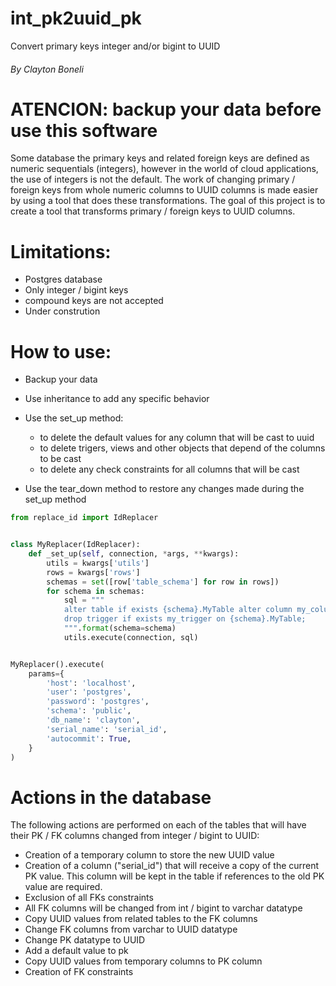 # int_pk2uuid_pk
Convert primary keys integer and/or bigint to UUID

###### By Clayton Boneli

# ATENCION: backup your data before use this software

Some database the primary keys and related foreign keys are defined as numeric sequentials (integers), however in the world of cloud applications, the use of integers is not the default. The work of changing primary / foreign keys from whole numeric columns to UUID columns is made easier by using a tool that does these transformations. The goal of this project is to create a tool that transforms primary / foreign keys to UUID columns.

# Limitations:
* Postgres database
* Only integer / bigint keys
* compound keys are not accepted
* Under constrution

# How to use:
* Backup your data
* Use inheritance to add any specific behavior
* Use the set_up method:
    * to delete the default values for any column that will be cast to uuid
    * to delete trigers, views and other objects that depend of the columns to be cast 
    * to delete any check constraints for all columns that will be cast
    
* Use the tear_down method to restore any changes made during the set_up method 

```python
from replace_id import IdReplacer


class MyReplacer(IdReplacer):
    def _set_up(self, connection, *args, **kwargs):
        utils = kwargs['utils']
        rows = kwargs['rows']
        schemas = set([row['table_schema'] for row in rows])
        for schema in schemas:
            sql = """
            alter table if exists {schema}.MyTable alter column my_column drop default;
            drop trigger if exists my_trigger on {schema}.MyTable;
            """.format(schema=schema)
            utils.execute(connection, sql)


MyReplacer().execute(
    params={
        'host': 'localhost',
        'user': 'postgres',
        'password': 'postgres',
        'schema': 'public',
        'db_name': 'clayton',
        'serial_name': 'serial_id',
        'autocommit': True,
    }
)
```

# Actions in the database

The following actions are performed on each of the tables that will have their PK / FK columns changed from integer / bigint to UUID:
* Creation of a temporary column to store the new UUID value
* Creation of a column ("serial_id") that will receive a copy of the current PK value. This column will be kept in the table if references to the old PK value are required.
* Exclusion of all  FKs constraints
* All FK columns will be changed from int / bigint to varchar datatype
* Copy UUID values from related tables to the FK columns
* Change FK columns  from varchar to UUID datatype
* Change PK datatype to UUID
* Add a default value to pk
* Copy UUID values from temporary columns to PK column
* Creation of FK constraints

